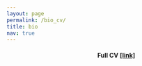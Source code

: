 ```yaml
---
layout: page
permalink: /bio_cv/
title: bio
nav: true
---
```


<div class="publications">

  <div style="text-align: center; margin:20px;">
    <h4>Full CV <a href="https://drive.google.com/file/d/1T-dd_RhTr576u6dcVJnPYHFQD-S72YXs/view?usp=sharing">[link]</a></h4>
  </div>

</div>
